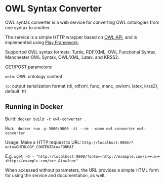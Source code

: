 # OWL Syntax Converter

OWL syntax converter is a web service for converting OWL ontologies from one syntax to another.

The service is a simple HTTP wrapper based on [OWL API](https://github.com/owlcs/owlapi/), and is implemented using [Play Framework](https://www.playframework.com/).

Supported OWL syntax formats: Turtle, RDF/XML, OWL Functional Syntax, Manchester OWL Syntax, OWL/XML, Latex, and KRSS2.

GET/POST parameters:

`onto`: OWL ontology content

`to`: output serialization format (ttl, rdfxml, func, manc, owlxml, latex, krss2), default: ttl


## Running in Docker

Build: `docker build -t owl-converter .`

Run: ` docker run -p 9000:9000 -it --rm --name owl-converter owl-converter`

Usage:
Make a HTTP request to URL:
`http://localhost:9000/?onto=ONTOLOGY_CONTENT&to=FORMAT`

E.g.
`wget -O - "http://localhost:9000/?onto=<http://example.com/s>+<a>+<http://example.com/o>+.&to=func"`

When accessed without parameters, the URL provides a simple HTML form for using the service and documentation, as well.
